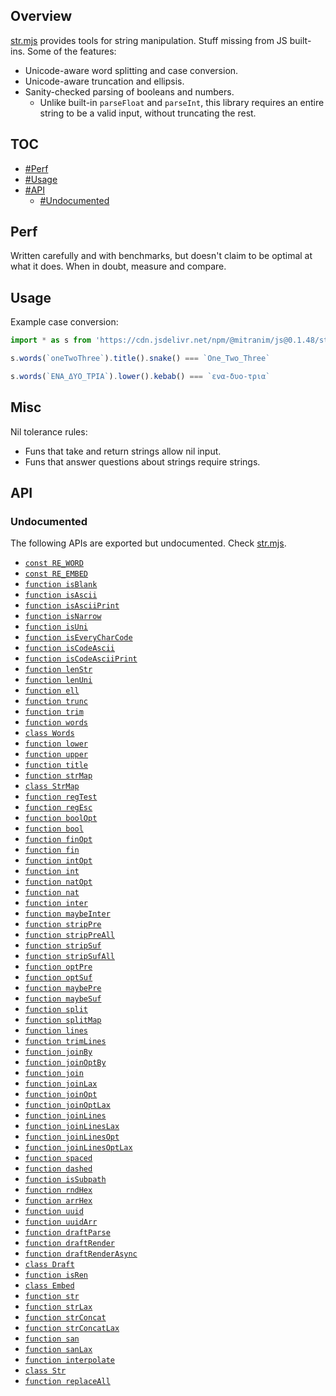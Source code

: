 ## Overview

[str.mjs](../str.mjs) provides tools for string manipulation. Stuff missing from JS built-ins. Some of the features:

* Unicode-aware word splitting and case conversion.
* Unicode-aware truncation and ellipsis.
* Sanity-checked parsing of booleans and numbers.
  * Unlike built-in `parseFloat` and `parseInt`, this library requires an entire string to be a valid input, without truncating the rest.

## TOC

* [#Perf](#perf)
* [#Usage](#usage)
* [#API](#api)
  * [#Undocumented](#undocumented)

## Perf

Written carefully and with benchmarks, but doesn't claim to be optimal at what it does. When in doubt, measure and compare.

## Usage

Example case conversion:

```js
import * as s from 'https://cdn.jsdelivr.net/npm/@mitranim/js@0.1.48/str.mjs'

s.words(`oneTwoThree`).title().snake() === `One_Two_Three`

s.words(`ΕΝΑ_ΔΥΟ_ΤΡΙΑ`).lower().kebab() === `ενα-δυο-τρια`
```

## Misc

Nil tolerance rules:

  * Funs that take and return strings allow nil input.
  * Funs that answer questions about strings require strings.

## API

### Undocumented

The following APIs are exported but undocumented. Check [str.mjs](../str.mjs).

  * [`const RE_WORD`](../str.mjs#L10)
  * [`const RE_EMBED`](../str.mjs#L11)
  * [`function isBlank`](../str.mjs#L13)
  * [`function isAscii`](../str.mjs#L15)
  * [`function isAsciiPrint`](../str.mjs#L17)
  * [`function isNarrow`](../str.mjs#L19)
  * [`function isUni`](../str.mjs#L25)
  * [`function isEveryCharCode`](../str.mjs#L27)
  * [`function isCodeAscii`](../str.mjs#L36)
  * [`function isCodeAsciiPrint`](../str.mjs#L40)
  * [`function lenStr`](../str.mjs#L44)
  * [`function lenUni`](../str.mjs#L46)
  * [`function ell`](../str.mjs#L53)
  * [`function trunc`](../str.mjs#L55)
  * [`function trim`](../str.mjs#L77)
  * [`function words`](../str.mjs#L79)
  * [`class Words`](../str.mjs#L88)
  * [`function lower`](../str.mjs#L149)
  * [`function upper`](../str.mjs#L150)
  * [`function title`](../str.mjs#L158)
  * [`function strMap`](../str.mjs#L164)
  * [`class StrMap`](../str.mjs#L177)
  * [`function regTest`](../str.mjs#L272)
  * [`function regEsc`](../str.mjs#L278)
  * [`function boolOpt`](../str.mjs#L282)
  * [`function bool`](../str.mjs#L289)
  * [`function finOpt`](../str.mjs#L291)
  * [`function fin`](../str.mjs#L296)
  * [`function intOpt`](../str.mjs#L298)
  * [`function int`](../str.mjs#L303)
  * [`function natOpt`](../str.mjs#L305)
  * [`function nat`](../str.mjs#L310)
  * [`function inter`](../str.mjs#L312)
  * [`function maybeInter`](../str.mjs#L322)
  * [`function stripPre`](../str.mjs#L332)
  * [`function stripPreAll`](../str.mjs#L339)
  * [`function stripSuf`](../str.mjs#L344)
  * [`function stripSufAll`](../str.mjs#L351)
  * [`function optPre`](../str.mjs#L356)
  * [`function optSuf`](../str.mjs#L362)
  * [`function maybePre`](../str.mjs#L368)
  * [`function maybeSuf`](../str.mjs#L374)
  * [`function split`](../str.mjs#L380)
  * [`function splitMap`](../str.mjs#L385)
  * [`function lines`](../str.mjs#L408)
  * [`function trimLines`](../str.mjs#L409)
  * [`function joinBy`](../str.mjs#L411)
  * [`function joinOptBy`](../str.mjs#L421)
  * [`function join`](../str.mjs#L431)
  * [`function joinLax`](../str.mjs#L432)
  * [`function joinOpt`](../str.mjs#L433)
  * [`function joinOptLax`](../str.mjs#L434)
  * [`function joinLines`](../str.mjs#L436)
  * [`function joinLinesLax`](../str.mjs#L437)
  * [`function joinLinesOpt`](../str.mjs#L438)
  * [`function joinLinesOptLax`](../str.mjs#L439)
  * [`function spaced`](../str.mjs#L443)
  * [`function dashed`](../str.mjs#L445)
  * [`function isSubpath`](../str.mjs#L448)
  * [`function rndHex`](../str.mjs#L458)
  * [`function arrHex`](../str.mjs#L464)
  * [`function uuid`](../str.mjs#L476)
  * [`function uuidArr`](../str.mjs#L484)
  * [`function draftParse`](../str.mjs#L498)
  * [`function draftRender`](../str.mjs#L499)
  * [`function draftRenderAsync`](../str.mjs#L500)
  * [`class Draft`](../str.mjs#L515)
  * [`function isRen`](../str.mjs#L545)
  * [`class Embed`](../str.mjs#L548)
  * [`function str`](../str.mjs#L571)
  * [`function strLax`](../str.mjs#L577)
  * [`function strConcat`](../str.mjs#L583)
  * [`function strConcatLax`](../str.mjs#L587)
  * [`function san`](../str.mjs#L595)
  * [`function sanLax`](../str.mjs#L597)
  * [`function interpolate`](../str.mjs#L600)
  * [`class Str`](../str.mjs#L619)
  * [`function replaceAll`](../str.mjs#L629)
